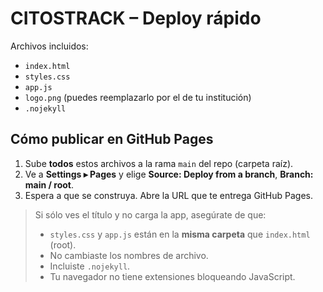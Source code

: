 # CITOSTRACK – Deploy rápido

Archivos incluidos:
- `index.html`
- `styles.css`
- `app.js`
- `logo.png` (puedes reemplazarlo por el de tu institución)
- `.nojekyll`

## Cómo publicar en GitHub Pages
1. Sube **todos** estos archivos a la rama `main` del repo (carpeta raíz).
2. Ve a **Settings ▸ Pages** y elige **Source: Deploy from a branch**, **Branch: main / root**.
3. Espera a que se construya. Abre la URL que te entrega GitHub Pages.

> Si sólo ves el título y no carga la app, asegúrate de que:
> - `styles.css` y `app.js` están en la **misma carpeta** que `index.html` (root).
> - No cambiaste los nombres de archivo.
> - Incluiste `.nojekyll`.
> - Tu navegador no tiene extensiones bloqueando JavaScript.

